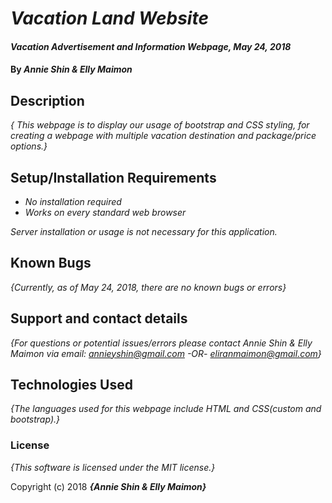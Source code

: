 # _Vacation Land Website_

#### _Vacation Advertisement and Information Webpage, May 24, 2018_

#### By _**Annie Shin & Elly Maimon**_

## Description

_{  This webpage is to display our usage of bootstrap and CSS styling, for creating a webpage with multiple vacation destination and package/price options.}_

## Setup/Installation Requirements

* _No installation required_
* _Works on every standard web browser_

_Server installation or usage is not necessary for this application._

## Known Bugs

_{Currently, as of May 24, 2018, there are no known bugs or errors}_

## Support and contact details

_{For questions or potential issues/errors please contact Annie Shin & Elly Maimon via email: annieyshin@gmail.com -OR- eliranmaimon@gmail.com}_

## Technologies Used

_{The languages used for this webpage include HTML and CSS(custom and bootstrap).}_

### License

*{This software is licensed under the MIT license.}*

Copyright (c) 2018 **_{Annie Shin & Elly Maimon}_**
